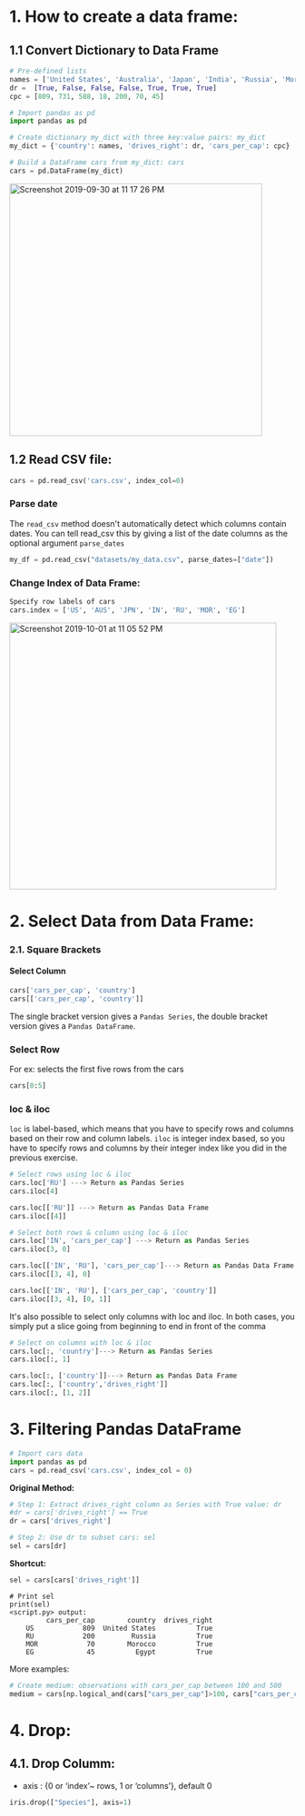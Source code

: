 # 1. How to create a data frame:
## 1.1 Convert Dictionary to Data Frame

```Python
# Pre-defined lists
names = ['United States', 'Australia', 'Japan', 'India', 'Russia', 'Morocco', 'Egypt']
dr =  [True, False, False, False, True, True, True]
cpc = [809, 731, 588, 18, 200, 70, 45]

# Import pandas as pd
import pandas as pd

# Create dictionary my_dict with three key:value pairs: my_dict
my_dict = {'country': names, 'drives_right': dr, 'cars_per_cap': cpc}

# Build a DataFrame cars from my_dict: cars
cars = pd.DataFrame(my_dict)
```
<img width="445" alt="Screenshot 2019-09-30 at 11 17 26 PM" src="https://user-images.githubusercontent.com/47073386/65895276-caba5f00-e3dd-11e9-9595-374d9ee9ffdf.png">

## 1.2 Read CSV file:
```Python
cars = pd.read_csv('cars.csv', index_col=0)
```
### Parse date
The `read_csv` method doesn't automatically detect which columns contain dates. You can tell read_csv this by giving a list of the date columns as the optional argument `parse_dates`
```Python
my_df = pd.read_csv("datasets/my_data.csv", parse_dates=["date"])
```
### Change Index of Data Frame:
```Python
Specify row labels of cars
cars.index = ['US', 'AUS', 'JPN', 'IN', 'RU', 'MOR', 'EG']
```
<img width="470" alt="Screenshot 2019-10-01 at 11 05 52 PM" src="https://user-images.githubusercontent.com/47073386/65974774-1c2b2280-e4a0-11e9-8fff-5d2a921cc219.png">

# 2. Select Data from Data Frame:

### 2.1. Square Brackets 
#### Select Column
```Python
cars['cars_per_cap', 'country']
cars[['cars_per_cap', 'country']]
```
The single bracket version gives a `Pandas Series`, the double bracket version gives a `Pandas DataFrame`.

### Select Row
For ex: selects the first five rows from the cars
```Python
cars[0:5]
```

### loc & iloc
`loc` is label-based, which means that you have to specify rows and columns based on their row and column labels. 
`iloc` is integer index based, so you have to specify rows and columns by their integer index like you did in the previous exercise.
```Python
# Select rows using loc & iloc
cars.loc['RU'] ---> Return as Pandas Series
cars.iloc[4]

cars.loc[['RU']] ---> Return as Pandas Data Frame
cars.iloc[[4]]
```

```Python
# Select both rows & column using loc & iloc
cars.loc['IN', 'cars_per_cap'] ---> Return as Pandas Series
cars.iloc[3, 0]

cars.loc[['IN', 'RU'], 'cars_per_cap']---> Return as Pandas Data Frame
cars.iloc[[3, 4], 0]

cars.loc[['IN', 'RU'], ['cars_per_cap', 'country']]
cars.iloc[[3, 4], [0, 1]]
```
It's also possible to select only columns with loc and iloc. In both cases, you simply put a slice going from beginning to end in front of the comma
```Python
# Select on columns with loc & iloc
cars.loc[:, 'country']---> Return as Pandas Series
cars.iloc[:, 1]

cars.loc[:, ['country']]---> Return as Pandas Data Frame
cars.loc[:, ['country','drives_right']]
cars.iloc[:, [1, 2]]
```
# 3. Filtering Pandas DataFrame

```Python
# Import cars data
import pandas as pd
cars = pd.read_csv('cars.csv', index_col = 0)
```
**Original Method:**
```Python
# Step 1: Extract drives_right column as Series with True value: dr
#dr = cars['drives_right'] == True
dr = cars['drives_right']

# Step 2: Use dr to subset cars: sel
sel = cars[dr]
```
**Shortcut:**
```Python
sel = cars[cars['drives_right']]
```
```
# Print sel
print(sel)
<script.py> output:
         cars_per_cap        country  drives_right
    US            809  United States          True
    RU            200         Russia          True
    MOR            70        Morocco          True
    EG             45          Egypt          True

```
More examples:

```Python
# Create medium: observations with cars_per_cap between 100 and 500
medium = cars[np.logical_and(cars["cars_per_cap"]>100, cars["cars_per_cap"]<500)]
```
# 4. Drop:
## 4.1. Drop Columm:
* axis : {0 or ‘index’~ rows, 1 or ‘columns’}, default 0
```Python
iris.drop(["Species"], axis=1) 
```
